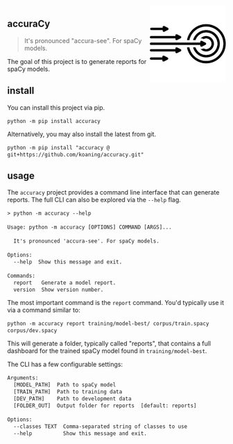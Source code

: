 <img src="icon.png" width=175 height=175 align="right">

## accuraCy

> It's pronounced "accura-see". For spaCy models.

The goal of this project is to generate reports for spaCy models.

## install 

You can install this project via pip. 

```
python -m pip install accuracy
```

Alternatively, you may also install the latest from git. 

```
python -m pip install "accuracy @ git+https://github.com/koaning/accuracy.git"
```

## usage
The `accuracy` project provides a command line interface that can
generate reports. The full CLI can also be explored via the `--help` flag. 

```
> python -m accuracy --help

Usage: python -m accuracy [OPTIONS] COMMAND [ARGS]...

  It's pronounced 'accura-see'. For spaCy models.

Options:
  --help  Show this message and exit.

Commands:
  report   Generate a model report.
  version  Show version number.
```

The most important command is the `report` command. You'd typically use it via 
a command similar to:

```
python -m accuracy report training/model-best/ corpus/train.spacy corpus/dev.spacy
```

This will generate a folder, typically called "reports", that contains a full 
dashboard for the trained spaCy model found in `training/model-best`. 

The CLI has a few configurable settings:

```text
Arguments:
  [MODEL_PATH]  Path to spaCy model
  [TRAIN_PATH]  Path to training data
  [DEV_PATH]    Path to development data
  [FOLDER_OUT]  Output folder for reports  [default: reports]

Options:
  --classes TEXT  Comma-separated string of classes to use
  --help          Show this message and exit.
```

